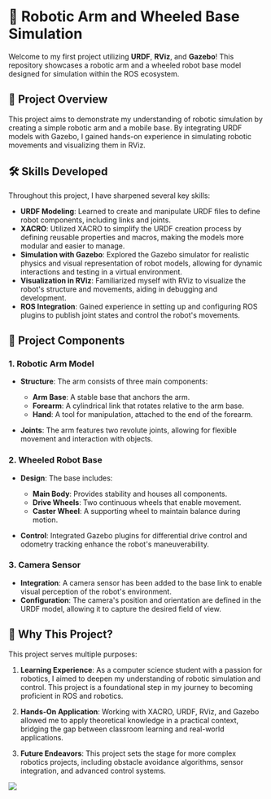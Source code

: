 # 🌟 Robotic Arm and Wheeled Base Simulation

Welcome to my first project utilizing **URDF**, **RViz**, and **Gazebo**! This repository showcases a robotic arm and a wheeled robot base model designed for simulation within the ROS ecosystem.

## 🎯 Project Overview

This project aims to demonstrate my understanding of robotic simulation by creating a simple robotic arm and a mobile base. By integrating URDF models with Gazebo, I gained hands-on experience in simulating robotic movements and visualizing them in RViz.

## 🛠️ Skills Developed

Throughout this project, I have sharpened several key skills:

- **URDF Modeling**: Learned to create and manipulate URDF files to define robot components, including links and joints.
- **XACRO**: Utilized XACRO to simplify the URDF creation process by defining reusable properties and macros, making the models more modular and easier to manage.
- **Simulation with Gazebo**: Explored the Gazebo simulator for realistic physics and visual representation of robot models, allowing for dynamic interactions and testing in a virtual environment.
- **Visualization in RViz**: Familiarized myself with RViz to visualize the robot's structure and movements, aiding in debugging and development.
- **ROS Integration**: Gained experience in setting up and configuring ROS plugins to publish joint states and control the robot's movements.

## 🤖 Project Components

### 1. Robotic Arm Model

- **Structure**: The arm consists of three main components: 
  - **Arm Base**: A stable base that anchors the arm.
  - **Forearm**: A cylindrical link that rotates relative to the arm base.
  - **Hand**: A tool for manipulation, attached to the end of the forearm.

- **Joints**: The arm features two revolute joints, allowing for flexible movement and interaction with objects.

### 2. Wheeled Robot Base

- **Design**: The base includes:
  - **Main Body**: Provides stability and houses all components.
  - **Drive Wheels**: Two continuous wheels that enable movement.
  - **Caster Wheel**: A supporting wheel to maintain balance during motion.

- **Control**: Integrated Gazebo plugins for differential drive control and odometry tracking enhance the robot's maneuverability.

### 3. Camera Sensor

- **Integration**: A camera sensor has been added to the base link to enable visual perception of the robot's environment.
- **Configuration**: The camera's position and orientation are defined in the URDF model, allowing it to capture the desired field of view.

## 🚀 Why This Project?

This project serves multiple purposes:

1. **Learning Experience**: As a computer science student with a passion for robotics, I aimed to deepen my understanding of robotic simulation and control. This project is a foundational step in my journey to becoming proficient in ROS and robotics.

2. **Hands-On Application**: Working with XACRO, URDF, RViz, and Gazebo allowed me to apply theoretical knowledge in a practical context, bridging the gap between classroom learning and real-world applications.

3. **Future Endeavors**: This project sets the stage for more complex robotics projects, including obstacle avoidance algorithms, sensor integration, and advanced control systems.

![](rviz.gif)

